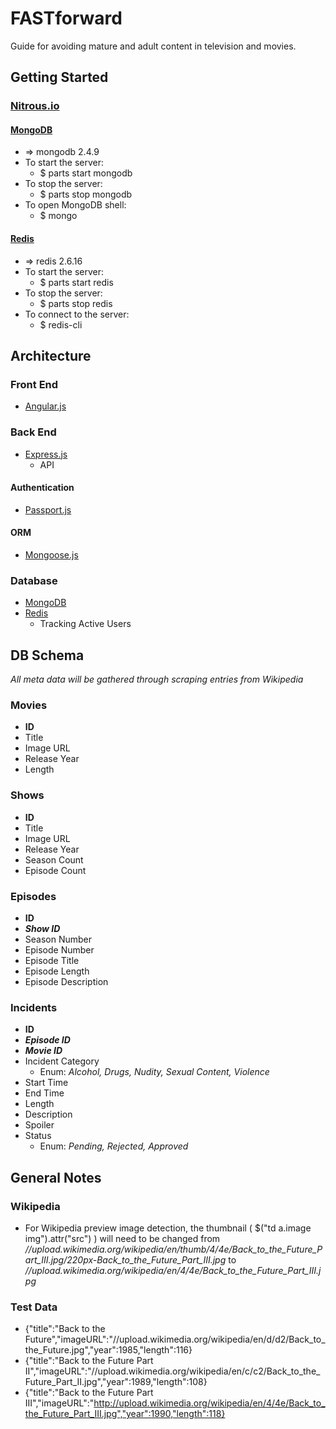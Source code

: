 # FASTforward
Guide for avoiding mature and adult content in television and movies.

## Getting Started
### [Nitrous.io](http://nitrous.io)
#### [MongoDB](http://mongodb.org)
- => mongodb 2.4.9
- To start the server:
  - $ parts start mongodb
- To stop the server:
  - $ parts stop mongodb
- To open MongoDB shell:
  - $ mongo

#### [Redis](http://redis.io)
- => redis 2.6.16
- To start the server:
  - $ parts start redis
- To stop the server:
  - $ parts stop redis
- To connect to the server:
  - $ redis-cli

## Architecture
### Front End
- [Angular.js](http://angularjs.org/)

### Back End
- [Express.js](http://expressjs.com/)
  - API

#### Authentication
- [Passport.js](http://passportjs.org/)

#### ORM
- [Mongoose.js](http://mongoosejs.com)

### Database
- [MongoDB](http://mongodb.org)
- [Redis](http://redis.io)
  - Tracking Active Users

## DB Schema
*All meta data will be gathered through scraping entries from Wikipedia*
### Movies
- **ID**
- Title
- Image URL
- Release Year
- Length

### Shows
- **ID**
- Title
- Image URL
- Release Year
- Season Count
- Episode Count

### Episodes
- **ID**
- ***Show ID***
- Season Number
- Episode Number
- Episode Title
- Episode Length
- Episode Description

### Incidents
- **ID**
- ***Episode ID***
- ***Movie ID***
- Incident Category
  - Enum: *Alcohol, Drugs, Nudity, Sexual Content, Violence*
- Start Time
- End Time
- Length
- Description
- Spoiler
- Status
  - Enum: *Pending, Rejected, Approved*
  
## General Notes
### Wikipedia
- For Wikipedia preview image detection, the thumbnail ( $("td a.image img").attr("src") ) will need to be changed from *//upload.wikimedia.org/wikipedia/en/thumb/4/4e/Back_to_the_Future_Part_III.jpg/220px-Back_to_the_Future_Part_III.jpg* to *//upload.wikimedia.org/wikipedia/en/4/4e/Back_to_the_Future_Part_III.jpg*
### Test Data
- {"title":"Back to the Future","imageURL":"//upload.wikimedia.org/wikipedia/en/d/d2/Back_to_the_Future.jpg","year":1985,"length":116}
- {"title":"Back to the Future Part II","imageURL":"//upload.wikimedia.org/wikipedia/en/c/c2/Back_to_the_Future_Part_II.jpg","year":1989,"length":108}
- {"title":"Back to the Future Part III","imageURL":"http://upload.wikimedia.org/wikipedia/en/4/4e/Back_to_the_Future_Part_III.jpg","year":1990,"length":118}